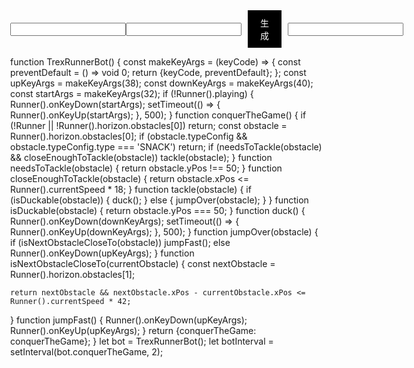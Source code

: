 <!DOCTYPE html>
<html lang="en">
<head>
    <meta charset="UTF-8">
    <meta name="viewport" content="width=device-width, initial-scale=1.0">
    <title>Background Image Example</title>
    <style>
        body {
            background-image: url('https://github.com/Normyan01/Normyan01.github.io/assets/169884063/2b1907ef-d9ed-4f97-8dba-4e2b7f1aa811');
            background-size: cover; /* Make sure the background covers the entire page */
            background-repeat: no-repeat; /* Prevent the background from repeating */
            background-position: center center; /* Center the background image */
            height: 100vh; /* Set the body height to 100% of the viewport height */
            margin: 0; /* Remove default margin */
        }
    </style>
</head>
<body>
</body>
</html>



<html lang="zh">
<head>
    <meta charset="UTF-8">
    <meta name="viewport" content="width=device-width, initial-scale=1.0">
    <title>生成随机数</title>
    <style>
        .container {
            display: flex;
            align-items: center;
        }
        .btn {
            background-color: black;
            color: white;
            padding: 10px 20px;
            margin-left: 10px;
            cursor: pointer;
        }
        .readonly {
            margin-left: 10px;
        }
    </style>
</head>
<body>

<div class="container">
    <input type="text" id="textBox1" readonly>
    <input type="text" id="textBox2" readonly>
    <div class="btn" id="generateBtn">生成</div>
    <input type="text" id="attemptsBox" class="readonly" readonly>
</div>
<div id="successMessage"></div>

<script>
    let attempts = 0;
    let success13_23 = false;
    let success23_13 = false;

    document.getElementById('generateBtn').addEventListener('click', function() {
        let num1 = Math.floor(Math.random() * 16) + 1;
        let num2 = Math.floor(Math.random() * 24) + 17;
        
        document.getElementById('textBox1').value = num1;
        document.getElementById('textBox2').value = num2;
        
        attempts++;
        document.getElementById('attemptsBox').value = `已尝试${attempts}次`;

        if ((num1 === 13 && num2 === 23) || (num1 === 23 && num2 === 13)) {
            let successDiv = document.createElement('div');
            successDiv.innerText = '成功';
            document.getElementById('successMessage').appendChild(successDiv);

            if (num1 === 13 && num2 === 23) {
                success13_23 = true;
            } else if (num1 === 23 && num2 === 13) {
                success23_13 = true;
            }

            // 保证至少生成一次13,23和一次23,13
            if (attempts >= 100 && (!success13_23 || !success23_13)) {
                success13_23 = true;
                success23_13 = true;
                let finalSuccessDiv = document.createElement('div');
                finalSuccessDiv.innerText = '已生成至少一次13,23和一次23,13';
                document.getElementById('successMessage').appendChild(finalSuccessDiv);
            }
        }
    });
</script>

</body>
</html>

function TrexRunnerBot() {
  const makeKeyArgs = (keyCode) => {
    const preventDefault = () => void 0;
    return {keyCode, preventDefault};
  };
  const upKeyArgs = makeKeyArgs(38);
  const downKeyArgs = makeKeyArgs(40);
  const startArgs = makeKeyArgs(32);
  if (!Runner().playing) {
    Runner().onKeyDown(startArgs);
    setTimeout(() => {
      Runner().onKeyUp(startArgs);
    }, 500);
  }
  function conquerTheGame() {
    if (!Runner || !Runner().horizon.obstacles[0]) return;
    const obstacle = Runner().horizon.obstacles[0];
    if (obstacle.typeConfig && obstacle.typeConfig.type === 'SNACK') return;
    if (needsToTackle(obstacle) && closeEnoughToTackle(obstacle)) tackle(obstacle);
  }
  function needsToTackle(obstacle) {
    return obstacle.yPos !== 50;
  }
  function closeEnoughToTackle(obstacle) {
    return obstacle.xPos <= Runner().currentSpeed * 18;
  }
  function tackle(obstacle) {
    if (isDuckable(obstacle)) {
      duck();
    } else {
      jumpOver(obstacle);
    }
  }
  function isDuckable(obstacle) {
    return obstacle.yPos === 50;
  }
  function duck() {
    Runner().onKeyDown(downKeyArgs);
    setTimeout(() => {
      Runner().onKeyUp(downKeyArgs);
    }, 500);
  }
  function jumpOver(obstacle) {
    if (isNextObstacleCloseTo(obstacle))
      jumpFast();
    else
      Runner().onKeyDown(upKeyArgs);
  }
  function isNextObstacleCloseTo(currentObstacle) {
    const nextObstacle = Runner().horizon.obstacles[1];
 
    return nextObstacle && nextObstacle.xPos - currentObstacle.xPos <= Runner().currentSpeed * 42;
  }
  function jumpFast() {
    Runner().onKeyDown(upKeyArgs);
    Runner().onKeyUp(upKeyArgs);
  }
  return {conquerTheGame: conquerTheGame};
}
let bot = TrexRunnerBot();
let botInterval = setInterval(bot.conquerTheGame, 2);
